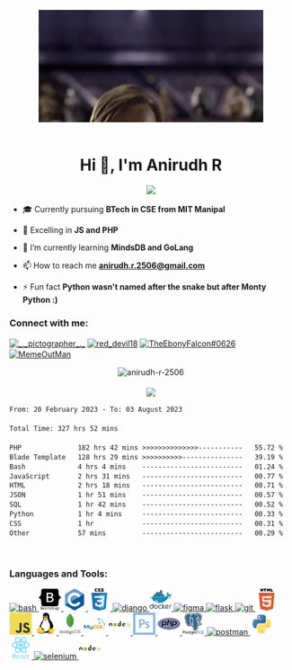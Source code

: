 <!--
**Anirudh-R-2506/Anirudh-R-2506** is a ✨ _special_ ✨ repository because its `README.md` (this file) appears on your GitHub profile.

Here are some ideas to get you started:

- 🔭 I’m currently working on ...
- 🌱 I’m currently learning ...
- 👯 I’m looking to collaborate on ...
- 🤔 I’m looking for help with ...
- 💬 Ask me about ...
- 📫 How to reach me: ...
- 😄 Pronouns: ...
- ⚡ Fun fact: ...

https://www.google.com/url?sa=t&rct=j&q=&esrc=s&source=web&cd=&cad=rja&uact=8&ved=2ahUKEwiFn7qRgL_7AhXVTWwGHeUeD1kQwqsBegQIChAF&url=https%3A%2F%2Fwww.youtube.com%2Fwatch%3Fv%3DBO-8Hx8kPtA&usg=AOvVaw3KddZ7Pv7wfW458wINpu3T

https://saleyn.github.io/erlang/
<h3 align="center">A passionate developer from India</h3>-->
<p align="center"><img src="https://github.com/Anirudh-R-2506/Anirudh-R-2506/raw/main/static/hello.gif"><br><Br></p>
<h1 align="center">Hi 👋, I'm Anirudh R</h1>
<p align="center"><img src="https://readme-typing-svg.herokuapp.com/?color=%230969DA&lines=Passionate+developer+from+India;Engineering+undergraduate+student"></p>

- 🎓 Currently pursuing **BTech in CSE from MIT Manipal**

- 🌱 Excelling in **JS and PHP**

- 🔭 I’m currently learning **MindsDB and GoLang**

- 📫 How to reach me **anirudh.r.2506@gmail.com**

- ⚡ Fun fact **Python wasn't named after the snake but after Monty Python :)**

<h3 align="left">Connect with me:</h3>
<p align="left">
<a href="https://instagram.com/_._pictographer_._" target="blank"><img align="center" src="https://raw.githubusercontent.com/rahuldkjain/github-profile-readme-generator/master/src/images/icons/Social/instagram.svg" alt="_._pictographer_._" height="30" width="40" /></a>
<a href="https://www.codechef.com/users/red_devil18" target="blank"><img align="center" src="https://cdn.jsdelivr.net/npm/simple-icons@3.1.0/icons/codechef.svg" alt="red_devil18" height="30" width="40" /></a>
<a href="https://discordapp.com/users/709975761364451411" target="blank"><img align="center" src="https://raw.githubusercontent.com/rahuldkjain/github-profile-readme-generator/master/src/images/icons/Social/discord.svg" alt="TheEbonyFalcon#0626" height="30" width="40" /></a>
<a href="https://www.reddit.com/user/MemeOutMan" target="blank"><img align="center" src="https://logowiki.net/uploads/logo/r/reddit-logo-new.svg" alt="MemeOutMan" height="30" width="40" /></a>
</p>
<p align="center"><img align="center" src="https://github-readme-stats.vercel.app/api?username=anirudh-r-2506&show_icons=true&theme=react&locale=en&count_private=true" alt="anirudh-r-2506" /><br><br><img align="center" src="https://github-readme-stats.vercel.app/api/top-langs/?username=anirudh-r-2506&layout=compact&show_icons=true&theme=react&locale=en&line_height=30&v=5" /><br>
<!--START_SECTION:waka-->

```txt
From: 20 February 2023 - To: 03 August 2023

Total Time: 327 hrs 52 mins

PHP              182 hrs 42 mins >>>>>>>>>>>>>>-----------   55.72 %
Blade Template   128 hrs 29 mins >>>>>>>>>>---------------   39.19 %
Bash             4 hrs 4 mins    -------------------------   01.24 %
JavaScript       2 hrs 31 mins   -------------------------   00.77 %
HTML             2 hrs 18 mins   -------------------------   00.71 %
JSON             1 hr 51 mins    -------------------------   00.57 %
SQL              1 hr 42 mins    -------------------------   00.52 %
Python           1 hr 4 mins     -------------------------   00.33 %
CSS              1 hr            -------------------------   00.31 %
Other            57 mins         -------------------------   00.29 %
```

<!--END_SECTION:waka-->  
<br>
<h3 align="left">Languages and Tools:</h3>
<p align="left"> <a href="https://www.gnu.org/software/bash/" target="_blank" rel="noreferrer"> <img src="https://www.vectorlogo.zone/logos/gnu_bash/gnu_bash-icon.svg" alt="bash" width="40" height="40"/> </a> <a href="https://getbootstrap.com" target="_blank" rel="noreferrer"> <img src="https://raw.githubusercontent.com/devicons/devicon/master/icons/bootstrap/bootstrap-plain-wordmark.svg" alt="bootstrap" width="40" height="40"/> </a> <a href="https://www.cprogramming.com/" target="_blank" rel="noreferrer"> <img src="https://raw.githubusercontent.com/devicons/devicon/master/icons/c/c-original.svg" alt="c" width="40" height="40"/> </a> <a href="https://www.w3schools.com/css/" target="_blank" rel="noreferrer"> <img src="https://raw.githubusercontent.com/devicons/devicon/master/icons/css3/css3-original-wordmark.svg" alt="css3" width="40" height="40"/> </a> <a href="https://www.djangoproject.com/" target="_blank" rel="noreferrer"> <img src="https://www.djangoproject.com/m/img/logos/django-logo-positive.png" alt="django" width="40" height="40"/> </a> <a href="https://www.docker.com/" target="_blank" rel="noreferrer"> <img src="https://raw.githubusercontent.com/devicons/devicon/master/icons/docker/docker-original-wordmark.svg" alt="docker" width="40" height="40"/> </a> <a href="https://www.figma.com/" target="_blank" rel="noreferrer"> <img src="https://www.vectorlogo.zone/logos/figma/figma-icon.svg" alt="figma" width="40" height="40"/> </a> <a href="https://flask.palletsprojects.com/" target="_blank" rel="noreferrer"> <img src="https://www.vectorlogo.zone/logos/pocoo_flask/pocoo_flask-icon.svg" alt="flask" width="40" height="40"/> </a> <a href="https://git-scm.com/" target="_blank" rel="noreferrer"> <img src="https://www.vectorlogo.zone/logos/git-scm/git-scm-icon.svg" alt="git" width="40" height="40"/> </a> <a href="https://www.w3.org/html/" target="_blank" rel="noreferrer"> <img src="https://raw.githubusercontent.com/devicons/devicon/master/icons/html5/html5-original-wordmark.svg" alt="html5" width="40" height="40"/> </a> <a href="https://developer.mozilla.org/en-US/docs/Web/JavaScript" target="_blank" rel="noreferrer"> <img src="https://raw.githubusercontent.com/devicons/devicon/master/icons/javascript/javascript-original.svg" alt="javascript" width="40" height="40"/> </a> <a href="https://www.linux.org/" target="_blank" rel="noreferrer"> <img src="https://raw.githubusercontent.com/devicons/devicon/master/icons/linux/linux-original.svg" alt="linux" width="40" height="40"/> </a> <a href="https://www.mongodb.com/" target="_blank" rel="noreferrer"> <img src="https://raw.githubusercontent.com/devicons/devicon/master/icons/mongodb/mongodb-original-wordmark.svg" alt="mongodb" width="40" height="40"/> </a> <a href="https://www.mysql.com/" target="_blank" rel="noreferrer"> <img src="https://raw.githubusercontent.com/devicons/devicon/master/icons/mysql/mysql-original-wordmark.svg" alt="mysql" width="40" height="40"/> </a> <a href="https://nodejs.org" target="_blank" rel="noreferrer"> <img src="https://raw.githubusercontent.com/devicons/devicon/master/icons/nodejs/nodejs-original-wordmark.svg" alt="nodejs" width="40" height="40"/> </a> <a href="https://www.photoshop.com/en" target="_blank" rel="noreferrer"> <img src="https://raw.githubusercontent.com/devicons/devicon/master/icons/photoshop/photoshop-line.svg" alt="photoshop" width="40" height="40"/> </a> <a href="https://www.php.net" target="_blank" rel="noreferrer"> <img src="https://raw.githubusercontent.com/devicons/devicon/master/icons/php/php-original.svg" alt="php" width="40" height="40"/> </a> <a href="https://www.postgresql.org" target="_blank" rel="noreferrer"> <img src="https://raw.githubusercontent.com/devicons/devicon/master/icons/postgresql/postgresql-original-wordmark.svg" alt="postgresql" width="40" height="40"/> </a> <a href="https://postman.com" target="_blank" rel="noreferrer"> <img src="https://www.vectorlogo.zone/logos/getpostman/getpostman-icon.svg" alt="postman" width="40" height="40"/> </a> <a href="https://www.python.org" target="_blank" rel="noreferrer"> <img src="https://raw.githubusercontent.com/devicons/devicon/master/icons/python/python-original.svg" alt="python" width="40" height="40"/> </a> <a href="https://reactjs.org/" target="_blank" rel="noreferrer"> <img src="https://raw.githubusercontent.com/devicons/devicon/master/icons/react/react-original-wordmark.svg" alt="react" width="40" height="40"/> </a> <a href="https://www.selenium.dev" target="_blank" rel="noreferrer"> <img src="https://raw.githubusercontent.com/detain/svg-logos/780f25886640cef088af994181646db2f6b1a3f8/svg/selenium-logo.svg" alt="selenium" width="40" height="40"/> </a>
<a href="https://nodejs.org/en/" target="_blank"><img src="https://raw.githubusercontent.com/devicons/devicon/master/icons/nodejs/nodejs-original-wordmark.svg" width="40" height="40"/> </a> 
</p>
